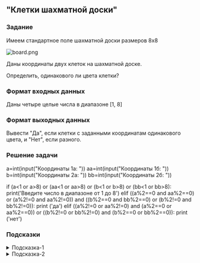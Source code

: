 ## "Клетки шахматной доски"

### Задание

Имеем стандартное поле шахматной доски размеров 8x8

![board.png](img/board.png)

Даны координаты двух клеток на шахматной доске.

Определить, одинакового ли цвета клетки?

### Формат входных данных

Даны четыре целые числа в диапазоне [1, 8]

### Формат выходных данных

Вывести "Да", если клетки с заданными координатам одинакового цвета, и "Нет", если разного.

### Решение задачи

a=int(input("Координаты 1а: "))
aa=int(input("Координаты 1б: "))
b=int(input("Координаты 2а: "))
bb=int(input("Координаты 2б: "))

if (a<1 or a>8) or (aa<1 or aa>8) or (b<1 or b>8) or (bb<1 or bb>8):
    print('Введите число в диапазоне от 1 до 8')
elif ((a%2==0 and aa%2==0) or (a%2!=0 and aa%2!=0)) and ((b%2==0 and bb%2==0) or (b%2!=0 and bb%2!=0)):
    print ('да')
elif ((a%2!=0 or aa%2!=0) and (a%2==0 or aa%2==0)) or ((b%2!=0 or bb%2!=0) and (b%2==0 or bb%2==0)):
    print ('нет')


### Подсказки

<details>
<summary>Подсказка-1</summary>
Условие для проверки четности числа:

```python
n % 2 == 0
```

</details>

<details>
<summary>Подсказка-2</summary>
Сумма двух нечетных чисел, всегда четная.
</details>
